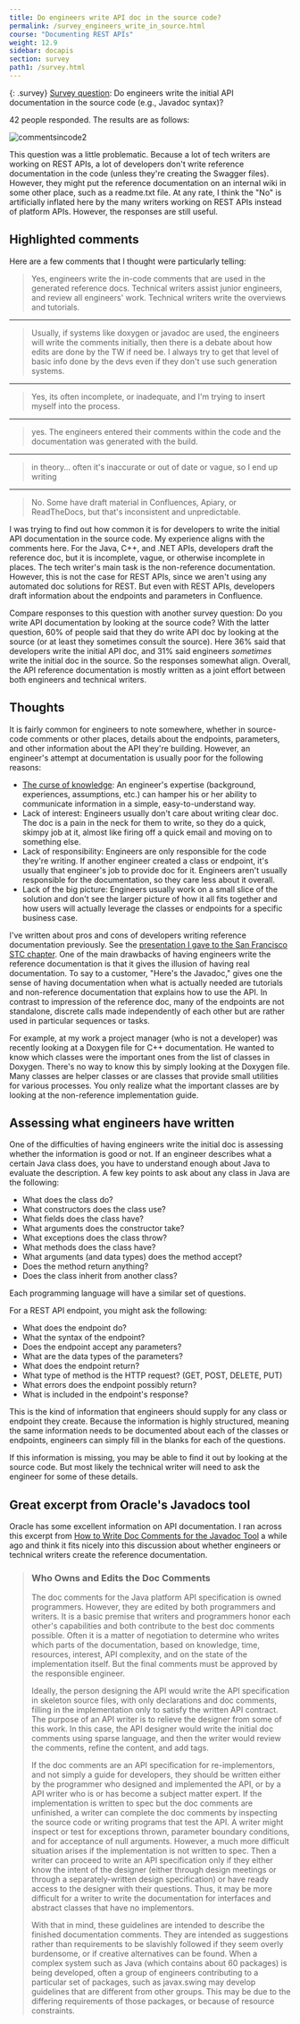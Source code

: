 ```yaml
---
title: Do engineers write API doc in the source code?
permalink: /survey_engineers_write_in_source.html
course: "Documenting REST APIs"
weight: 12.9
sidebar: docapis
section: survey
path1: /survey.html
---
```


{: .survey}
[Survey question](survey_introduction.html): Do engineers write the initial API documentation in the source code (e.g., Javadoc syntax)?

42 people responded. The results are as follows:

![commentsincode2](images/commentsincode2.png)

This question was a little problematic. Because a lot of tech writers are working on REST APIs, a lot of developers don't write reference documentation in the code (unless they're creating the Swagger files). However, they might put the reference documentation on an internal wiki in some other place, such as a readme.txt file. At any rate, I think the "No" is artificially inflated here by the many writers working on REST APIs instead of platform APIs. However, the responses are still useful.

## Highlighted comments

Here are a few comments that I thought were particularly telling:

> Yes, engineers write the in-code comments that are used in the generated reference docs. Technical writers assist junior engineers, and review all engineers' work. Technical writers write the overviews and tutorials.

* * *

> Usually, if systems like doxygen or javadoc are used, the engineers will write the comments initially, then there is a debate about how edits are done by the TW if need be. I always try to get that level of basic info done by the devs even if they don't use such generation systems.

* * *

> Yes, its often incomplete, or inadequate, and I'm trying to insert myself into the process.

* * *

> yes. The engineers entered their comments within the code and the documentation was generated with the build.

* * *

> in theory… often it's inaccurate or out of date or vague, so I end up writing

* * *

> No. Some have draft material in Confluences, Apiary, or ReadTheDocs, but that's inconsistent and unpredictable.

I was trying to find out how common it is for developers to write the initial API documentation in the source code. My experience aligns with the comments here. For the Java, C++, and .NET APIs, developers draft the reference doc, but it is incomplete, vague, or otherwise incomplete in places. The tech writer's main task is the non-reference documentation. However, this is not the case for REST APIs, since we aren't using any automated doc solutions for REST. But even with REST APIs, developers draft information about the endpoints and parameters in Confluence.

Compare responses to this question with another survey question: Do you write API documentation by looking at the source code? With the latter question, 60% of people said that they do write API doc by looking at the source (or at least they sometimes consult the source). Here 36% said that developers write the initial API doc, and 31% said engineers _sometimes_ write the initial doc in the source. So the responses somewhat align. Overall, the API reference documentation is mostly written as a joint effort between both engineers and technical writers.

## Thoughts

It is fairly common for engineers to note somewhere, whether in source-code comments or other places, details about the endpoints, parameters, and other information about the API they're building. However, an engineer's attempt at documentation is usually poor for the following reasons:

*   [The curse of knowledge](http://idratherbewriting.com/2007/01/24/the-curse-of-knowledge-the-more-you-know-the-worse-communicator-you-become/): An engineer's expertise (background, experiences, assumptions, etc.) can hamper his or her ability to communicate information in a simple, easy-to-understand way.
*   Lack of interest: Engineers usually don't care about writing clear doc. The doc is a pain in the neck for them to write, so they do a quick, skimpy job at it, almost like firing off a quick email and moving on to something else.
*   Lack of responsibility: Engineers are only responsible for the code they're writing. If another engineer created a class or endpoint, it's usually that engineer's job to provide doc for it. Engineers aren't usually responsible for the documentation, so they care less about it overall.
*   Lack of the big picture: Engineers usually work on a small slice of the solution and don't see the larger picture of how it all fits together and how users will actually leverage the classes or endpoints for a specific business case.

I've written about pros and cons of developers writing reference documentation previously. See the [presentation I gave to the San Francisco STC chapter](http://idratherbewriting.com/2014/10/16/api-doc-presentation-slides-and-recording/). One of the main drawbacks of having engineers write the reference documentation is that it gives the illusion of having real documentation. To say to a customer, "Here's the Javadoc," gives one the sense of having documentation when what is actually needed are tutorials and non-reference documentation that explains how to use the API. In contrast to impression of the reference doc, many of the endpoints are not standalone, discrete calls made independently of each other but are rather used in particular sequences or tasks.

For example, at my work a project manager (who is not a developer) was recently looking at a Doxygen file for C++ documentation. He wanted to know which classes were the important ones from the list of classes in Doxygen. There's no way to know this by simply looking at the Doxygen file. Many classes are helper classes or are classes that provide small utilities for various processes. You only realize what the important classes are by looking at the non-reference implementation guide.

## Assessing what engineers have written

One of the difficulties of having engineers write the initial doc is assessing whether the information is good or not. If an engineer describes what a certain Java class does, you have to understand enough about Java to evaluate the description. A few key points to ask about any class in Java are the following:

*   What does the class do?
*   What constructors does the class use?
*   What fields does the class have?
*   What arguments does the constructor take?
*   What exceptions does the class throw?
*   What methods does the class have?
*   What arguments (and data types) does the method accept?
*   Does the method return anything?
*   Does the class inherit from another class?

Each programming language will have a similar set of questions.

For a REST API endpoint, you might ask the following:

*   What does the endpoint do?
*   What the syntax of the endpoint?
*   Does the endpoint accept any parameters?
*   What are the data types of the parameters?
*   What does the endpoint return?
*   What type of method is the HTTP request? (GET, POST, DELETE, PUT)
*   What errors does the endpoint possibly return?
*   What is included in the endpoint's response?

This is the kind of information that engineers should supply for any class or endpoint they create. Because the information is highly structured, meaning the same information needs to be documented about each of the classes or endpoints, engineers can simply fill in the blanks for each of the questions.

If this information is missing, you may be able to find it out by looking at the source code. But most likely the technical writer will need to ask the engineer for some of these details.

## Great excerpt from Oracle's Javadocs tool

Oracle has some excellent information on API documentation. I ran across this excerpt from [How to Write Doc Comments for the Javadoc Tool](http://www.oracle.com/technetwork/java/javase/documentation/index-137868.html#principles) a while ago and think it fits nicely into this discussion about whether engineers or technical writers create the reference documentation.

> ### Who Owns and Edits the Doc Comments
>
> The doc comments for the Java platform API specification is owned programmers. However, they are edited by both programmers and writers. It is a basic premise that writers and programmers honor each other's capabilities and both contribute to the best doc comments possible. Often it is a matter of negotiation to determine who writes which parts of the documentation, based on knowledge, time, resources, interest, API complexity, and on the state of the implementation itself. But the final comments must be approved by the responsible engineer.
>
> Ideally, the person designing the API would write the API specification in skeleton source files, with only declarations and doc comments, filling in the implementation only to satisfy the written API contract. The purpose of an API writer is to relieve the designer from some of this work. In this case, the API designer would write the initial doc comments using sparse language, and then the writer would review the comments, refine the content, and add tags.
>
> If the doc comments are an API specification for re-implementors, and not simply a guide for developers, they should be written either by the programmer who designed and implemented the API, or by a API writer who is or has become a subject matter expert. If the implementation is written to spec but the doc comments are unfinished, a writer can complete the doc comments by inspecting the source code or writing programs that test the API. A writer might inspect or test for exceptions thrown, parameter boundary conditions, and for acceptance of null arguments. However, a much more difficult situation arises if the implementation is not written to spec. Then a writer can proceed to write an API specification only if they either know the intent of the designer (either through design meetings or through a separately-written design specification) or have ready access to the designer with their questions. Thus, it may be more difficult for a writer to write the documentation for interfaces and abstract classes that have no implementors.
>
> With that in mind, these guidelines are intended to describe the finished documentation comments. They are intended as suggestions rather than requirements to be slavishly followed if they seem overly burdensome, or if creative alternatives can be found. When a complex system such as Java (which contains about 60 packages) is being developed, often a group of engineers contributing to a particular set of packages, such as javax.swing may develop guidelines that are different from other groups. This may be due to the differing requirements of those packages, or because of resource constraints.
